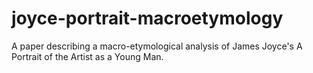 # joyce-portrait-macroetymology
A paper describing a macro-etymological analysis of James Joyce's A Portrait of the Artist as a Young Man.
